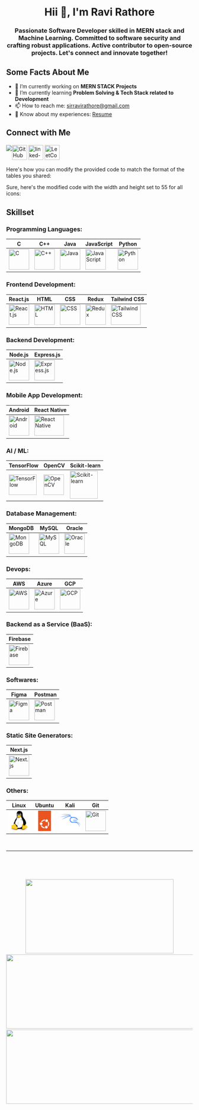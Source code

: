 <h1 align="center">Hii 👋, I'm Ravi Rathore</h1>

<h3 align="center">Passionate Software Developer skilled in MERN stack and Machine Learning. Committed to software security and crafting robust applications. Active contributor to open-source projects. Let's connect and innovate together!</h5>

<h2 align="left">Some Facts About Me</h2>

- 🔭 I’m currently working on **MERN STACK Projects**
- 🌱 I’m currently learning **Problem Solving & Tech Stack related to Development**
- 📫 How to reach me: [sirravirathore@gmail.com](mailto:sirravirathore@gmail.com)
- 📄 Know about my experiences: [Resume](https://www.canva.com/design/DAGBoIuvTCA/OwxoWETtnzSFIhYBKhQI7A/view?utm_content=DAGBoIuvTCA&utm_campaign=designshare&utm_medium=link&utm_source=editor)




<h2 align="left">Connect with Me
<p align="left" > 
<img align="left" src="https://komarev.com/ghpvc/?username=ravi-rathore-securedev&label=Profile%20views&color=0e75b6&style=flat" />
</p></h2>


<p align='left' style="margin:50">
  <a href="https://github.com/ravi-rathore-securedev"><img src="https://raw.githubusercontent.com/ryantusi/Github_Profile_README_Generator/main/src/images/icons/Social/github.svg" width="40" height='40' title="GitHub"/></a> 
<a href="www.linkedin.com/in/ravi-rathore-securedev"><img src="https://raw.githubusercontent.com/ryantusi/Github_Profile_README_Generator/main/src/images/icons/Social/linked-in-alt.svg" width="40" height='40' title="linked-in-alt"/></a> 
  <a href="https://www.leetcode.com/sirravirathore"><img src="https://raw.githubusercontent.com/ryantusi/Github_Profile_README_Generator/main/src/images/icons/Social/leet-code.svg" width="40" height='40' title="LeetCode"/></a>
</p>

Here's how you can modify the provided code to match the format of the tables you shared:

Sure, here's the modified code with the width and height set to 55 for all icons:

<h2 align="left">Skillset</h2>

### Programming Languages:

| C | C++ | Java | JavaScript | Python |
|----------|----------|----------|----------|----------|
| <img src="https://raw.githubusercontent.com/ryantusi/Github_Profile_README_Generator/main/src/images/icons/ProgrammingLanguages/c.svg" width='55' height='55' title='C'/> | <img src="https://raw.githubusercontent.com/ryantusi/Github_Profile_README_Generator/main/src/images/icons/ProgrammingLanguages/cpp.svg" width='55' height='55' title='C++'/> | <img src="https://raw.githubusercontent.com/ryantusi/Github_Profile_README_Generator/main/src/images/icons/ProgrammingLanguages/java.svg" width='55' height='55' title='Java'/> | <img src="https://raw.githubusercontent.com/ryantusi/Github_Profile_README_Generator/main/src/images/icons/ProgrammingLanguages/javascript.svg" width='55' height='55' title='JavaScript'/> | <img src="https://raw.githubusercontent.com/ryantusi/Github_Profile_README_Generator/main/src/images/icons/ProgrammingLanguages/python.svg" width='55' height='55' title='Python'/> |

### Frontend Development:

| React.js | HTML | CSS | Redux | Tailwind CSS |
|----------|----------|----------|----------|----------|
| <img src="https://raw.githubusercontent.com/ryantusi/Github_Profile_README_Generator/main/src/images/icons/FrontendDevelopment/reactjs.svg" width='55' height='55' title='React.js'/> | <img src="https://raw.githubusercontent.com/ryantusi/Github_Profile_README_Generator/main/src/images/icons/FrontendDevelopment/html.svg" width='55' height='55' title='HTML'/> | <img src="https://raw.githubusercontent.com/ryantusi/Github_Profile_README_Generator/main/src/images/icons/FrontendDevelopment/css.svg" width='55' height='55' title='CSS'/> | <img src="https://raw.githubusercontent.com/ryantusi/Github_Profile_README_Generator/main/src/images/icons/FrontendDevelopment/redux.svg" width='55' height='55' title='Redux'/> | <img src="https://raw.githubusercontent.com/ryantusi/Github_Profile_README_Generator/main/src/images/icons/FrontendDevelopment/tailwind.svg" width='80' height='55' title='Tailwind CSS'/> |

### Backend Development:

| Node.js | Express.js |
|----------|----------|
| <img src="https://raw.githubusercontent.com/ryantusi/Github_Profile_README_Generator/main/src/images/icons/BackendDevelopment/nodejs.svg" width='55' height='55' title='Node.js'/> | <img src="https://raw.githubusercontent.com/ryantusi/Github_Profile_README_Generator/main/src/images/icons/BackendDevelopment/express.svg" width='55' height='55' title='Express.js'/> |

### Mobile App Development:

| Android | React Native |
|----------|----------|
| <img src="https://raw.githubusercontent.com/ryantusi/Github_Profile_README_Generator/main/src/images/icons/MobileAppDevelopment/android.svg" width='55' height='55' title='Android'/> | <img src="https://raw.githubusercontent.com/ryantusi/Github_Profile_README_Generator/main/src/images/icons/MobileAppDevelopment/reactnative.svg" width='80' height='55' title='React Native'/> |

### AI / ML:

| TensorFlow | OpenCV | Scikit-learn |
|----------|----------|----------|
| <img src="https://raw.githubusercontent.com/ryantusi/Github_Profile_README_Generator/main/src/images/icons/AIML/tensorflow.svg" width='75' height='55' title='TensorFlow'/> | <img src="https://raw.githubusercontent.com/ryantusi/Github_Profile_README_Generator/main/src/images/icons/AIML/opencv.svg" width='55' height='55' title='OpenCV'/> | <img src="https://raw.githubusercontent.com/ryantusi/Github_Profile_README_Generator/main/src/images/icons/AIML/scikit.svg" width='75' height='75' title='Scikit-learn'/> |

### Database Management:

| MongoDB | MySQL | Oracle |
|----------|----------|----------|
| <img src="https://raw.githubusercontent.com/ryantusi/Github_Profile_README_Generator/main/src/images/icons/Database/mongodb.svg" width='55' height='55' title='MongoDB'/> | <img src="https://raw.githubusercontent.com/ryantusi/Github_Profile_README_Generator/main/src/images/icons/Database/mysql.svg" width='55' height='55' title='MySQL'/> | <img src="https://raw.githubusercontent.com/ryantusi/Github_Profile_README_Generator/main/src/images/icons/Database/oracle.svg" width='55' height='55' title='Oracle'/> |

### Devops:

| AWS | Azure | GCP |
|----------|----------|----------|
| <img src="https://raw.githubusercontent.com/ryantusi/Github_Profile_README_Generator/main/src/images/icons/Devops/aws.svg" width='55' height='55' title='AWS'/> | <img src="https://raw.githubusercontent.com/ryantusi/Github_Profile_README_Generator/main/src/images/icons/Devops/azure.svg" width='55' height='55' title='Azure'/> | <img src="https://raw.githubusercontent.com/ryantusi/Github_Profile_README_Generator/main/src/images/icons/Devops/gcp.svg" width='55' height='55' title='GCP'/> |

### Backend as a Service (BaaS):

| Firebase |
|----------|
| <img src="https://raw.githubusercontent.com/ryantusi/Github_Profile_README_Generator/main/src/images/icons/BaaS/firebase.svg" width='55' height='55' title='Firebase'/> |

### Softwares:

| Figma | Postman |
|----------|----------|
| <img src="https://raw.githubusercontent.com/ryantusi/Github_Profile_README_Generator/main/src/images/icons/Software/figma.svg" width='55' height='55' title='Figma'/> | <img src="https://raw.githubusercontent.com/ryantusi/Github_Profile_README_Generator/main/src/images/icons/Software/postman.svg" width='55' height='55' title='Postman'/> |

### Static Site Generators:

| Next.js |
|----------|
| <img src="https://raw.githubusercontent.com/ryantusi/Github_Profile_README_Generator/main/src/images/icons/StaticSiteGenerators/nextjs.svg" width='55' height='55' title='Next.js'/> |

### Others:


| Linux | Ubuntu | Kali | Git|
|----------|----------|----------|----------|
| <img src="https://github.com/devicons/devicon/blob/master/icons/linux/linux-original.svg" title="Linux" alt="Linux" width="55" height="55"/> | <img src="https://github.com/devicons/devicon/blob/master/icons/ubuntu/ubuntu-original.svg" title="Ubuntu" alt="Ubuntu" width="55" height="55"/> | <img src="https://github.com/canaleal/devicon/blob/new-icon-kali-linux/icons/kalilinux/kalilinux-original-wordmark.svg" title="Linux" alt="Linux" width="55" height="55"/> | <img src="https://raw.githubusercontent.com/ryantusi/Github_Profile_README_Generator/main/src/images/icons/Other/git.svg" width='55' height='55' title='Git'/> |



<br><hr><br>
<div id="header" align="center">
  <img src="https://komarev.com/ghpvc/?username=ravi-rathore-securedev&style=for-the-badge&color=orange" alt=""/>
</div>
<p align="center">
    <img width="400" height="200" src="https://github-readme-stats.vercel.app/api/top-langs/?username=ravi-rathore-securedev&size_weight=0.15&count_weight=0.5&layout=compact&theme=vision-friendly-dark">
  
  <img width="600" height="200" src="https://github-readme-stats.vercel.app/api?username=ravi-rathore-securedev&show_icons=true&theme=vision-friendly-dark">

  <img width="800" height="200" src="https://github-readme-streak-stats.herokuapp.com/?user=ravi-rathore-securedev&size_weight=0.15&count_weight=0.5&layout=compact&theme=vision-friendly-dark" />
  
</p>




